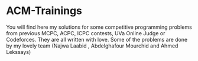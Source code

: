 # ACM-Trainings
You will find here my solutions for some competitive programming problems from previous MCPC, ACPC, ICPC contests, UVa Online Judge or Codeforces.
They are all written with love.
Some of the problems are done by my lovely team (Najwa Laabid , Abdelghafour Mourchid and Ahmed Lekssays)
